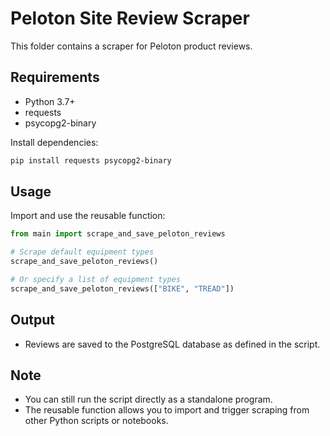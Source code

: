 # Peloton Site Review Scraper

This folder contains a scraper for Peloton product reviews.

## Requirements

- Python 3.7+
- requests
- psycopg2-binary

Install dependencies:

```bash
pip install requests psycopg2-binary
```

## Usage

Import and use the reusable function:

```python
from main import scrape_and_save_peloton_reviews

# Scrape default equipment types
scrape_and_save_peloton_reviews()

# Or specify a list of equipment types
scrape_and_save_peloton_reviews(["BIKE", "TREAD"])
```

## Output

- Reviews are saved to the PostgreSQL database as defined in the script.

## Note

- You can still run the script directly as a standalone program.
- The reusable function allows you to import and trigger scraping from other Python scripts or notebooks.

